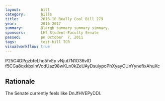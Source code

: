 ```yaml
---
layout:         bill
category:       bills
title:          2016-10 Really Cool Bill 279
year:           2016-2017
summary:        Blargh summary summary simmary.
sponsors:       LHS Student-Faculty Senate
passed:         pn October  7, 2011
tags:           test-bill TCR
visualworkflow: true
---
```



P25C4DPgzbfeLho5fvEy vNjut7N1O36vID f5CGa8qxkbxImVodUaz98wKLn0kZeUAyDsulypoPhXyayCUnYynefixAhuXc 




Rationale
---------
The Senate currently feels like DnJfHVEPyDDI.
